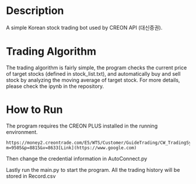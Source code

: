 # Description

A simple Korean stock trading bot used by CREON API (대신증권).

# Trading Algorithm

The trading algorithm is fairly simple, the program checks the current price of target stocks (defined in stock_list.txt), and automatically buy and sell stock by analyzing the moving average of target stock. For more details, please check the ipynb in the repository.

# How to Run

The program requires the CREON PLUS installed in the running environment. 

```
https://money2.creontrade.com/E5/WTS/Customer/GuideTrading/CW_TradingSystemPlus_Page.aspx?m=9505&p=8815&v=8633[Link](https://www.google.com)
```

Then change the credential information in AutoConnect.py

Lastly run the main.py to start the program. All the trading history will be stored in Record.csv
